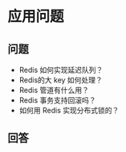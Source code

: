 # 应用问题

## 问题

* Redis 如何实现延迟队列？
* Redis的大 key 如何处理？
* Redis 管道有什么用？
* Redis 事务支持回滚吗？
* 如何用 Redis 实现分布式锁的？

## 回答